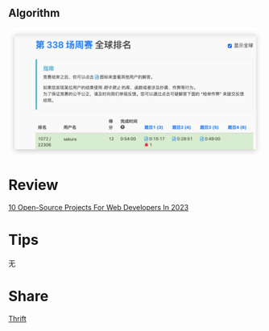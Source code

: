 ## Algorithm
![yueqingming-2023-03-26-png](../../images/temp/yueqingming-2023-03-26-png.png)

# Review

[10 Open-Source Projects For Web Developers In 2023](https://medium.com/geekculture/10-open-source-projects-for-web-developers-in-2023-b972ac745ff)


# Tips
无

# Share
[Thrift](https://www.notion.so/qingming/Thrift-8b773b1506c64e3ebfeedb5ba0375dae?pvs=4)